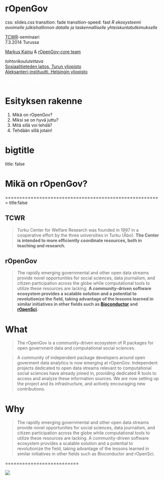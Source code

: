 rOpenGov
==============
css: slides.css
transition: fade
transition-speed: fast
*R ekosysteemi avoimelle julkishallinnon datalle ja laskennalliselle yhteiskuntatutkimukselle*

[TCWR](https://www.utu.fi/fi/yksikot/soc/yksikot/sosiaalitieteet/tcwr/Sivut/home.aspx)-seminaari </br>
7.3.2014 Turussa

[Markus Kainu](http://markuskainu.fi) & [rOpenGov-core team]()

*tohtorikoulutettava* </br>
[Sosiaalitieteden laitos, Turun yliopisto](https://www.utu.fi/fi/yksikot/soc/yksikot/sosiaalitieteet/Sivut/home.aspx) </br>
[Aleksanteri-instituutti, Helsingin yliopisto](http://helsinki.fi/aleksanteri) </br>

<div class="github-fork-ribbon-wrapper right">
<div class="github-fork-ribbon">
<a href="https://github.com/muuankarski/" style="color:white;">Fork me on GitHub</a>
</div>
</div>



<!-- ---| notes begin |--------------------------------


---------| notes end |-----------------------------  --> 
 

Esityksen rakenne
========================================================

1. Mikä on rOpenGov?
2. Miksi se on hyvä juttu?
3. Mitä sillä voi tehdä?
4. Tehdään sillä jotain!


bigtitle
========================================================
title: false

<h1>Mikä on rOpenGov?</h1>


=======================================================
title:false

TCWR
------------------------------------------

>Turku Center for Welfare Research was founded in 1997 in a cooperative effort by the three universities in Turku (Åbo). **The Center is intended to more efficiently coordinate resources, both in teaching and research.**

rOpenGov
------------------------------------

>The rapidly emerging governmental and other open data streams provide novel opportunities for social sciences, data journalism, and citizen participation across the globe while computational tools to utilize these resources are lacking. **A community-driven software ecosystem provides a scalable solution and a potential to revolutionize the field, taking advantage of the lessons learned in similar initiatives in other fields such as [Bioconductor](http://www.bioconductor.org/) and [rOpenSci](http://ropensci.org/).**





What
==========================

>The rOpenGov is a community-driven ecosystem of R packages for open government data and computational social sciences. 

>A community of independent package developers around open goverment data analytics is now emerging at rOpenGov. Independent projects dedicated to open data streams relevant to computational social sciences have already joined in, providing dedicated R tools to access and analyze these information sources. We are now setting up the project and its infrastructure, and actively encouraging new contributions. 


Why
=========================

>The rapidly emerging governmental and other open data streams provide novel opportunities for social sciences, data journalism, and citizen participation across the globe while computational tools to utilize these resources are lacking. A community-driven software ecosystem provides a scalable solution and a potential to revolutionize the field, taking advantage of the lessons learned in similar initiatives in other fields such as Bioconductor and rOpenSci. 


==========================

![](http://upload.wikimedia.org/wikipedia/commons/c/cc/Open_Data_stickers.jpg)


